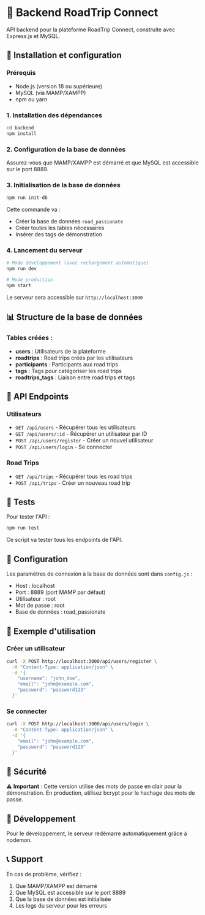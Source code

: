 # 🚗 Backend RoadTrip Connect

API backend pour la plateforme RoadTrip Connect, construite avec Express.js et MySQL.

## 🚀 Installation et configuration

### Prérequis
- Node.js (version 18 ou supérieure)
- MySQL (via MAMP/XAMPP)
- npm ou yarn

### 1. Installation des dépendances
```bash
cd backend
npm install
```

### 2. Configuration de la base de données
Assurez-vous que MAMP/XAMPP est démarré et que MySQL est accessible sur le port 8889.

### 3. Initialisation de la base de données
```bash
npm run init-db
```
Cette commande va :
- Créer la base de données `road_passionate`
- Créer toutes les tables nécessaires
- Insérer des tags de démonstration

### 4. Lancement du serveur
```bash
# Mode développement (avec rechargement automatique)
npm run dev

# Mode production
npm start
```

Le serveur sera accessible sur `http://localhost:3000`

## 📊 Structure de la base de données

### Tables créées :
- **users** : Utilisateurs de la plateforme
- **roadtrips** : Road trips créés par les utilisateurs
- **participants** : Participants aux road trips
- **tags** : Tags pour catégoriser les road trips
- **roadtrips_tags** : Liaison entre road trips et tags

## 🔌 API Endpoints

### Utilisateurs
- `GET /api/users` - Récupérer tous les utilisateurs
- `GET /api/users/:id` - Récupérer un utilisateur par ID
- `POST /api/users/register` - Créer un nouvel utilisateur
- `POST /api/users/login` - Se connecter

### Road Trips
- `GET /api/trips` - Récupérer tous les road trips
- `POST /api/trips` - Créer un nouveau road trip

## 🧪 Tests

Pour tester l'API :
```bash
npm run test
```

Ce script va tester tous les endpoints de l'API.

## 🔧 Configuration

Les paramètres de connexion à la base de données sont dans `config.js` :
- Host : localhost
- Port : 8889 (port MAMP par défaut)
- Utilisateur : root
- Mot de passe : root
- Base de données : road_passionate

## 📝 Exemple d'utilisation

### Créer un utilisateur
```bash
curl -X POST http://localhost:3000/api/users/register \
  -H "Content-Type: application/json" \
  -d '{
    "username": "john_doe",
    "email": "john@example.com",
    "password": "password123"
  }'
```

### Se connecter
```bash
curl -X POST http://localhost:3000/api/users/login \
  -H "Content-Type: application/json" \
  -d '{
    "email": "john@example.com",
    "password": "password123"
  }'
```

## 🚨 Sécurité

⚠️ **Important** : Cette version utilise des mots de passe en clair pour la démonstration. En production, utilisez bcrypt pour le hachage des mots de passe.

## 🔄 Développement

Pour le développement, le serveur redémarre automatiquement grâce à nodemon.

## 📞 Support

En cas de problème, vérifiez :
1. Que MAMP/XAMPP est démarré
2. Que MySQL est accessible sur le port 8889
3. Que la base de données est initialisée
4. Les logs du serveur pour les erreurs
